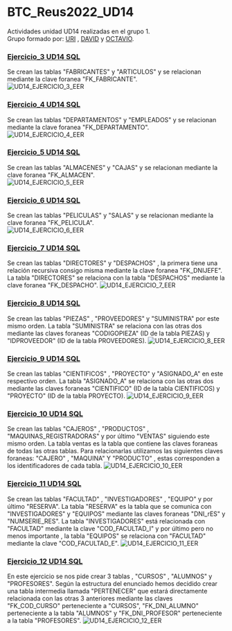 # BTC_Reus2022_UD14

Actividades unidad UD14 realizadas en el grupo 1.<br>
Grupo formado por:
[URI](https://github.com/mednologic "mednologic")
, [DAVID](https://github.com/DavidDalmauDieguez "DavidDalmauDieguez")
y [OCTAVIO](https://github.com/OctavioBernalGH "OctavioBernalGH").

### [Ejercicio_3 UD14 SQL](https://github.com/OctavioBernalGH/BTC_Reus2022_UD14/blob/main/UD14_EJERCICIO_3.sql "Ejercicio_3")
Se crean las tablas "FABRICANTES" y "ARTICULOS" y se relacionan mediante la clave foranea "FK_FABRICANTE".<BR>
![UD14_EJERCICIO_3_EER](https://user-images.githubusercontent.com/103035621/165151090-c90e1a85-f6b0-475e-9c4b-240dbf541fd2.PNG)

### [Ejercicio_4 UD14 SQL](https://github.com/OctavioBernalGH/BTC_Reus2022_UD14/blob/main/UD14_EJERCICIO_4.sql "Ejercicio_4")
Se crean las tablas "DEPARTAMENTOS" y "EMPLEADOS" y se relacionan mediante la clave foranea "FK_DEPARTAMENTO".<br>
![UD14_EJERCICIO_4_EER](https://user-images.githubusercontent.com/103035621/165151134-043a3fbd-b676-4734-83bb-86429062aeca.PNG)

### [Ejercicio_5 UD14 SQL](https://github.com/OctavioBernalGH/BTC_Reus2022_UD14/blob/main/UD14_EJERCICIO_5.sql "Ejercicio_5")
Se crean las tablas "ALMACENES" y "CAJAS" y se relacionan mediante la clave foranea "FK_ALMACEN".<br>
![UD14_EJERCICIO_5_EER](https://user-images.githubusercontent.com/103035621/165151179-1a2f2a11-72df-4542-b905-c62f608ed481.PNG)

### [Ejercicio_6 UD14 SQL](https://github.com/OctavioBernalGH/BTC_Reus2022_UD14/blob/main/UD14_EJERCICIO_6.sql "Ejercicio_6")
Se crean las tablas "PELICULAS" y "SALAS" y se relacionan mediante la clave foranea "FK_PELICULA".<br>
![UD14_EJERCICIO_6_EER](https://user-images.githubusercontent.com/103035621/165151372-23649fd2-4323-4ac1-a72a-a250e228e407.PNG)

### [Ejercicio_7 UD14 SQL](https://github.com/OctavioBernalGH/BTC_Reus2022_UD14/blob/main/UD14_EJERCICIO_7.sql "Ejercicio_7")
Se crean las tablas "DIRECTORES" y "DESPACHOS" , la primera tiene una relación recursiva consigo misma mediante la clave foranea "FK_DNIJEFE". La tabla "DIRECTORES" se relaciona con la tabla "DESPACHOS" mediante la clave foranea "FK_DESPACHO".
![UD14_EJERCICIO_7_EER](https://user-images.githubusercontent.com/103035621/165151384-3ade4fc2-f771-4177-8c88-4c6326616a7a.PNG)

### [Ejercicio_8 UD14 SQL](https://github.com/OctavioBernalGH/BTC_Reus2022_UD14/blob/main/UD14_EJERCICIO_8.sql "Ejercicio_8")
Se crean las tablas "PIEZAS" , "PROVEEDORES" y "SUMINISTRA" por este mismo orden. La tabla "SUMINISTRA" se relaciona con las otras dos mediante las claves foraneas "CODIGOPIEZA" (ID de la tabla PIEZAS) y "IDPROVEEDOR" (ID de la tabla PROVEEDORES).
![UD14_EJERCICIO_8_EER](https://user-images.githubusercontent.com/103035621/165151402-4a795965-8cd2-4569-92d2-3ce0703728bc.PNG)

### [Ejercicio_9 UD14 SQL](https://github.com/OctavioBernalGH/BTC_Reus2022_UD14/blob/main/UD14_EJERCICIO_9.sql "Ejercicio_9")
Se crean las tablas "CIENTIFICOS" , "PROYECTO" y "ASIGNADO_A" en este respectivo orden. La tabla "ASIGNADO_A" se relaciona con las otras dos mediante las claves foraneas "CIENTIFICO" (ID de la tabla CIENTIFICOS) y "PROYECTO" (ID de la tabla PROYECTO).
![UD14_EJERCICIO_9_EER](https://user-images.githubusercontent.com/103035621/165151418-581d2898-e03a-4219-a750-be37115fd8da.PNG)

### [Ejercicio_10 UD14 SQL](https://github.com/OctavioBernalGH/BTC_Reus2022_UD14/blob/main/UD14_EJERCICIO_10.sql "Ejercicio_10")
Se crean las tablas "CAJEROS" , "PRODUCTOS" , "MAQUINAS_REGISTRADORAS" y por último "VENTAS" siguiendo este mismo orden. La tabla ventas es la tabla que contiene las claves foraneas de todas las otras tablas. Para relacionarlas utilizamos las siguientes claves foraneas: "CAJERO" , "MAQUINA" Y "PRODUCTO" , estas corresponden a los identificadores de cada tabla.
![UD14_EJERCICIO_10_EER](https://user-images.githubusercontent.com/103035621/165151440-3e0fc8a3-ccbf-4824-8654-11e836e65d31.PNG)

### [Ejercicio_11 UD14 SQL](https://github.com/OctavioBernalGH/BTC_Reus2022_UD14/blob/main/UD14_EJERCICIO_11.sql "Ejercicio_11")
Se crean las tablas "FACULTAD" , "INVESTIGADORES" , "EQUIPO" y  por último "RESERVA". La tabla "RESERVA" es la tabla que se comunica con "INVESTIGADORES" y "EQUIPOS" mediante las claves foraneas "DNI_rES" y "NUMSERIE_RES". La tabla "INVESTIGADORES" está relacionada con "FACULTAD" mediante la clave "COD_FACULTAD_I" y por último pero no menos importante , la tabla "EQUIPOS" se relaciona con "FACULTAD" mediante la clave "COD_FACULTAD_E".
![UD14_EJERCICIO_11_EER](https://user-images.githubusercontent.com/103035621/165151451-0f61f5c0-7dae-4479-bbc4-19d5a26fac86.PNG)

### [Ejercicio_12 UD14 SQL](https://github.com/OctavioBernalGH/BTC_Reus2022_UD14/blob/main/UD14_EJERCICIO_12.sql "Ejercicio_12")
En este ejercicio se nos pide crear 3 tablas , "CURSOS" , "ALUMNOS" y "PROFESORES". Según la estructura del enunciado hemos decidido crear una tabla intermedia llamada "PERTENECER" que estará directamente relacionada con las otras 3 anteriores mediante las claves "FK_COD_CURSO" perteneciente a "CURSOS", "FK_DNI_ALUMNO" perteneciente a la tabla "ALUMNOS" y "FK_DNI_PROFESOR" perteneciente a la tabla "PROFESORES".
![UD14_EJERCICIO_12_EER](https://user-images.githubusercontent.com/103035621/165151491-c04fd17e-7aad-4067-9cd8-3042e3dd0701.PNG)
